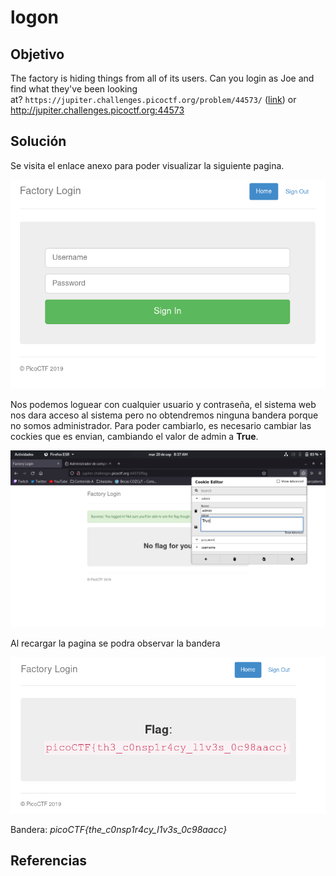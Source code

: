# logon

## Objetivo
The factory is hiding things from all of its users. Can you login as Joe and find what they've been looking at? `https://jupiter.challenges.picoctf.org/problem/44573/` ([link](https://jupiter.challenges.picoctf.org/problem/44573/)) or http://jupiter.challenges.picoctf.org:44573

## Solución 
Se visita el enlace anexo para poder visualizar la siguiente pagina.

![img1-index](img1-index.png)

Nos podemos loguear con cualquier usuario y contraseña, el sistema web nos dara acceso al sistema pero no obtendremos ninguna bandera porque no somos administrador.
Para poder cambiarlo, es necesario cambiar las cockies que es envian, cambiando el valor de admin a **True**. 

![img2-CambioCockies](img2-CambioCockies.png)

Al recargar la pagina se podra observar la bandera

![img3-bandera](img3-bandera.png)

Bandera: *picoCTF{the_c0nsp1r4cy_l1v3s_0c98aacc}*

## Referencias